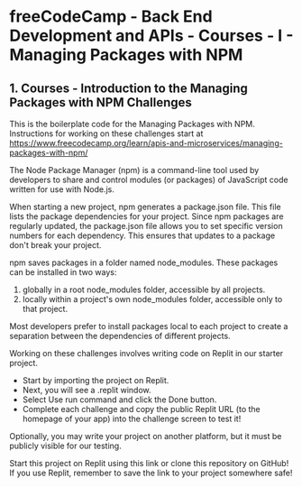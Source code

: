 # freeCodeCamp - Back End Development and APIs - Courses - I - Managing Packages with NPM


## 1. Courses - Introduction to the Managing Packages with NPM Challenges

This is the boilerplate code for the Managing Packages with NPM. Instructions for working on these challenges start at https://www.freecodecamp.org/learn/apis-and-microservices/managing-packages-with-npm/

The Node Package Manager (npm) is a command-line tool used by developers to share and control modules (or packages) of JavaScript code written for use with Node.js.

When starting a new project, npm generates a package.json file. This file lists the package dependencies for your project. Since npm packages are regularly updated, the package.json file allows you to set specific version numbers for each dependency. This ensures that updates to a package don't break your project.

npm saves packages in a folder named node_modules. These packages can be installed in two ways:

  1.  globally in a root node_modules folder, accessible by all projects.
  2.  locally within a project's own node_modules folder, accessible only to that project.

Most developers prefer to install packages local to each project to create a separation between the dependencies of different projects.

Working on these challenges involves writing code on Replit in our starter project.

  *  Start by importing the project on Replit.
  *  Next, you will see a .replit window.
  *  Select Use run command and click the Done button.
  *  Complete each challenge and copy the public Replit URL (to the homepage of your app) into the challenge screen to test it!

Optionally, you may write your project on another platform, but it must be publicly visible for our testing.

Start this project on Replit using this link or clone this repository on GitHub! If you use Replit, remember to save the link to your project somewhere safe!
